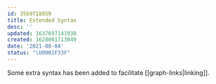 ```yaml
---
id: 35b9f18059
title: Extended Syntax
desc: ''
updated: 1637697141930
created: 1628001713049
date: '2021-08-04'
status: "\U0001F33F"
---
```


Some extra syntax has been added to facilitate [[graph-links|linking]].
